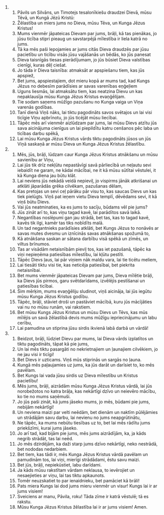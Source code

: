 <ol>
  <li>
    <ol>
      <li>Pāvils un Silvāns, un Timotejs tesalonīkiešu draudzei Dievā, mūsu Tēvā, un Kungā Jēzū Kristū:</li>
      <li>Žēlastība un miers jums no Dieva, mūsu Tēva, un Kunga Jēzus Kristus!</li>
      <li>Mums vienmēr jāpateicas Dievam par jums, brāļi, kā tas pienākas, jo jūsu ticība stipri pieaug un savstarpējā mīlestība ir liela katrā no jums.</li>
      <li>Tā ka mēs paši lepojamies ar jums citās Dieva draudzēs par jūsu pacietību un ticību visās jūsu vajāšanās un bēdās, ko jūs panesat</li>
      <li>Dieva taisnīgās tiesas pierādījumam, jo jūs būsiet Dieva valstības cienīgi, kuras dēļ ciešat.</li>
      <li>Jo tāda ir Dieva taisnība: atmaksāt ar apspiešanu tiem, kas jūs apspiež,</li>
      <li>Bet jums, apspiestajiem, dot mieru kopā ar mums tad, kad Kungs Jēzus no debesīm parādīsies ar savas varenības eņģeļiem</li>
      <li>Uguns liesmās, lai atmaksātu tiem, kas neatzina Dievu un kas nepaklausīja mūsu Kunga Jēzus Kristus evaņģēlijam.</li>
      <li>Tie sodam saņems mūžīgo pazušanu no Kunga vaiga un Viņa varenās godības.</li>
      <li>Tanī dienā Viņš nāks, lai tiktu pagodināts savos svētajos un lai visi ticīgie Viņu apbrīnotu, jo jūs ticējāt mūsu liecībai.</li>
      <li>Tāpēc mēs arī vienmēr aizlūdzam par jums, lai mūsu Dievs atzītu jūs sava aicinājuma cienīgus un lai piepildītu katru cenšanos pēc laba un ticības darbu spēkā,</li>
      <li>Lai mūsu Kunga Jēzus Kristus vārds tiktu pagodināts jūsos un jūs Viņā saskaņā ar mūsu Dieva un Kunga Jēzus Kristus žēlastību.</li>
    </ol>
  </li>
  <li>
    <ol>
      <li>Mēs, jūs, brāļi, lūdzam caur Kunga Jēzus Kristus atnākšanu un mūsu savienību ar Viņu,</li>
      <li>Lai jūs tik drīz nekļūtu nepastāvīgi savā pārliecībā un neļautu sevi iebaidīt ne garam, ne kādai mācībai, ne it kā mūsu sūtītai vēstulei, it kā Kunga diena jau būtu klāt.</li>
      <li>Lai neviens jūs nekādā veidā nepieviļ, jo vispirms jānāk atkrišanai un atklāti jāparādās grēka cilvēkam, pazušanas dēlam,</li>
      <li>Kas pretojas un sevi ceļ pārāku pār visu to, kas saucas Dievs un kas tiek pielūgts. Viņš pat ieņem vietu Dieva templī, dēvēdams sevi, it kā viņš būtu Dievs.</li>
      <li>Vai jūs neatminaties, ka es jums to sacīju, būdams vēl pie jums?</li>
      <li>Jūs zināt arī to, kas viņu tagad kavē, lai parādītos savā laikā.</li>
      <li>Negantības noslēpumi gan jau strādā, bet tas, kas to tagad kavē, kavēs tik ilgi, kamēr tas tiks nobīdīts malā.</li>
      <li>Un tad negantnieks parādīsies atklāti, bet Kungs Jēzus to nonāvēs ar savas mutes dvesmu un iznīcinās savas atnākšanas spožumā to,</li>
      <li>Kā atnākšana saskan ar sātana darbību visā spēkā un zīmēs, un viltus brīnumos.</li>
      <li>Tas ar visādām netaisnībām pieviļ tos, kas iet pazušanā, tāpēc ka viņi nepieņēma patiesības mīlestību, lai kļūtu pestīti.</li>
      <li>Tāpēc Dievs ļaus, lai pār viņiem nāk maldu vara, lai tie ticētu meliem,</li>
      <li>Lai tiesāti tiktu visi tie, kas neticēja patiesībai, bet piekrita netaisnībai.</li>
      <li>Bet mums vienmēr jāpateicas Dievam par jums, Dieva mīlētie brāļi, ka Dievs jūs pirmos, garu svētdarīdams, izvēlējis pestīšanai un patiesības ticībai.</li>
      <li>Šim mērķim, mums evaņģēliju sludinot, viņš aicināja, lai jūs iegūtu mūsu Kunga Jēzus Kristus godību.</li>
      <li>Tāpēc, brāļi, stāviet droši un pastāviet mācībā, kuru jūs mācījāties vai nu no mūsu runām, vai rakstiem.</li>
      <li>Bet mūsu Kungs Jēzus Kristus un mūsu Dievs un Tēvs, kas mūs mīlējis un savā žēlastībā devis mums mūžīgu iepriecinājumu un labu cerību,</li>
      <li>Lai pamudina un stiprina jūsu sirdis ikvienā labā darbā un vārdā!</li>
    </ol>
  </li>
  <li>
    <ol>
      <li>Beidzot, brāļi, lūdziet Dievu par mums, lai Dieva vārds izplatītos un tiktu pagodināts, tāpat kā pie jums,</li>
      <li>Un lai mēs tiktu pasargāti no nekrietnajiem un ļaunajiem cilvēkiem, jo ne jau visi ir ticīgi!</li>
      <li>Bet Dievs ir uzticams. Viņš mūs stiprinās un sargās no ļauna.</li>
      <li>Kungā mēs paļaujamies uz jums, ka jūs darāt un darīsiet to, ko mēs pavēlam.</li>
      <li>Bet Kungs lai vada jūsu sirdis uz Dieva mīlestību un Kristus pacietību!</li>
      <li>Mēs jums, brāļi, aizrādām mūsu Kunga Jēzus Kristus vārdā, lai jūs norobežotos no katra brāļa, kas nekārtīgi dzīvo un neievēro mācību, ko tie no mums saņēmuši.</li>
      <li>Jo jūs paši zināt, kā jums jāseko mums, jo mēs, būdami pie jums, nebijām nekārtīgi!</li>
      <li>Un neviena maizi par velti neēdām, bet dienām un naktīm pūlējāmies un strādājām savu darbu, lai nevienu no jums neapgrūtinātu,</li>
      <li>Ne tāpēc, ka mums nebūtu tiesības uz to, bet lai mēs rādītu jums priekšzīmi, kurai jums jāseko.</li>
      <li>Jo arī tad, kad bijām pie jums, mēs jums aizrādījām, ka, ja kāds negrib strādāt, tas lai neēd.</li>
      <li>Jo mēs dzirdējām, ka daži starp jums dzīvo nekārtīgi, neko nestrādā, bet nododas nedarbiem.</li>
      <li>Bet tiem, kas tādi ir, mēs Kunga Jēzus Kristus vārdā pavēlam un pamudinām tos, lai viņi, mierīgi strādādami, ēstu savu maizi.</li>
      <li>Bet jūs, brāļi, nepiekūstiet, labu darīdami.</li>
      <li>Ja kāds mūsu rakstītam vārdam neklausa, to ievērojiet un nesaejieties ar viņu, lai tas tiktu apkaunots.</li>
      <li>Tomēr neuzskatiet to par ienaidnieku, bet pamāciet kā brāli!</li>
      <li>Pats miera Kungs lai dod jums mieru vienmēr un visur! Kungs lai ir ar jums visiem!</li>
      <li>Sveiciens ar manu, Pāvila, roku! Tāda zīme ir katrā vēstulē; tā es rakstu.</li>
      <li>Mūsu Kunga Jēzus Kristus žēlastība lai ir ar jums visiem! Amen.</li>
    </ol>
  </li>
</ol>